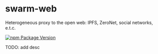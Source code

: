 # swarm-web

Heterogeneous proxy to the open web: IPFS, ZeroNet, social networks, e.t.c.

[![npm Package Version](https://img.shields.io/npm/v/swarm-web.svg?maxAge=3600)](https://www.npmjs.com/package/swarm-web)

TODO: add desc
